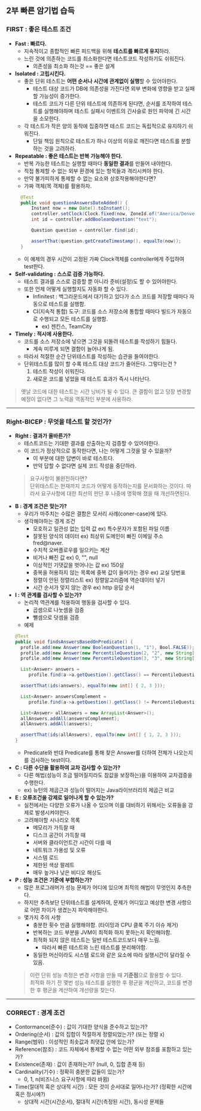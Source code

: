 ## 2부 빠른 암기법 습득
### FIRST : 좋은 테스트 조건
- **Fast : 빠르다.**
    - 지속적이고 종합적인 빠른 피드백을 위해 **테스트를 빠르게 유지**하라.
    - 느린 것에 의존하는 코드를 최소화한다면 테스트코드 작성하기도 쉬워진다.
        - 의존성을 최소화 하는것 == 좋은 설계
- **Isolated : 고립시킨다.**
    - 좋은 단위 테스트는 **어떤 순서나 시간에 관계없이 실행**할 수 있어야한다.
        - 테스트 대상 코드가 DB에 의존성을 가진다면 외부 변화에 영향을 받고 실패할 가능성이 증가한다.
        - 테스트 코드가 다른 단위 테스트에 의존하게 된다면, 순서를 조작하여 테스트를 실행해야하며 테스트 실패시 이벤트의 긴사슬로 원인 파악에 긴 시간을 소모한다.
    - 각 테스트가 작은 양의 동작에 집중하면 테스트 코드는 독립적으로 유지하기 쉬워진다.
        - 단일 책임 원칙으로 테스트가 하나 이상의 이유로 깨진다면 테스트를 분할하는 것을 고려하라.
- **Repeatable : 좋은 테스트는 반복 가능해야 한다.**
    - 반복 가능한 테스트는 실행할 때마다 **동일한 결과**를 만들어 내야한다.
    - 직접 통제할 수 없는 외부 환경에 있는 항목들과 격리시켜야 한다.
    - 만약 불가피하게 통제할 수 없는 요소와 상호작용해야한다면?
    - 가짜 객체(목 객체)를 활용하자.
  ```java
    @Test
    public void questionAnswersDateAdded() {
        Instant now = new Date().toInstant();
        controller.setClock(Clock.fixed(now, ZoneId.of("America/Denver")));
        int id = controller.addBooleanQuestion("text");

        Question question = controller.find(id);

        assertThat(question.getCreateTimestamp(), equalTo(now));
    }
  ```
    - 이 예제의 경우 시간이 고정된 가짜 Clock객체를 controller에게 주입하여 test한다.
- **Self-validating : 스스로 검증 가능하다.**
    - 테스트 결과를 스스로 검증할 뿐 아니라 준비(설정)도 할 수 있어야한다.
    - 또한 언제 어떻게 실행할지도 자동화 할 수 있다.
        - Infinitest : 백그라운드에서 대기하고 있다가 소스 코드를 저장할 때마다 자동으로 테스트를 실행함.
        - CI(지속적 통합) 도구: 코드를 소스 저장소에 통합할 때마다 빌드가 자동으로 수행되고 모든 테스트를 실행함.
            - ex) 젠킨스, TeamCity
- **Timely : 적시에 사용한다.**
    - 코드를 소스 저장소에 넣으면 그것을 되돌려 테스트를 작성하기 힘들다.
        - 계속 미루게 되면 결함이 늘어나게 됨.
    - 따라서 적절한 순간 단위테스트를 작성하는 습관을 들여야한다.
    - 단위테스트를 많이 할 수록 테스트 대상 코드가 줄어든다. 그렇다는건 ?
        1. 테스트 작성이 쉬워진다.
        2. 새로운 코드를 넣었을 때 테스트 효과가 즉시 나타난다.
> 옛날 코드에 대한 테스트는 시간 낭비가 될 수 있다. 큰 결함이 없고 당장 변경할 예정이 없다면 그 노력을 역동적인 부분에 사용하라.
---
### Right-BICEP : 무엇을 테스트 할 것인가?
- **Right : 결과가 올바른가?**
    - 테스트코드는 기대한 결과를 산출하는지 검증할 수 있어야한다.
    - 이 코드가 정상적으로 동작한다면, 나는 어떻게 그것을 알 수 있을까?
        - 이 부분에 대한 답변이 바로 테스트다.
        - 만약 답할 수 없다면 실제 코드 작성을 중단하라.
  > 요구사항이 불완전하다면?   
  > 단위테스트는 현재까지 코드가 어떻게 동작하는지를 문서화하는 것이다. 따라서 요구사항에 대한 최선의 판단 후 나중에 명확해 졌을 때 개선하면된다.
- **B : 경계 조건은 맞는가?**
    - 우리가 마주치는 수많은 결함은 모서리 사례(coner-case)에 있다.
    - 생각해야하는 경계 조건
        - 모호하고 일관성 없는 입력 값 ex) 특수문자가 포함된 파일 이름
        - 잘못된 양식의 데이터 ex) 최상위 도메인이 빠진 이메일 주소 fred@naver.
        - 수치적 오버플로우를 일으키는 계산
        - 비거나 빠진 값 ex) 0, "", null
        - 이상적인 기댓값을 벗어나는 값 ex) 150살
        - 중복을 허용하지 않는 목록에 중복 값이 들어가는 경우 ex) 교실 당번표
        - 정렬이 안된 정렬리스트 ex) 정렬알고리즘에 역순데이터 넣기
        - 시간 순서가 맞지 않는 경우 ex) http 응답 순서
- **I : 역 관계를 검사할 수 있는가?**
    - 논리적 역관계를 적용하여 행동을 검사할 수 있다.
        - 곱셈으로 나눗셈을 검증
        - 뺄셈으로 덧셈을 검증
    - 예제
    ```java
    @Test
    public void findsAnswersBasedOnPredicate() {
      profile.add(new Answer(new BooleanQuestion(1, "1"), Bool.FALSE));
      profile.add(new Answer(new PercentileQuestion(2, "2", new String[]{}), 0));
      profile.add(new Answer(new PercentileQuestion(3, "3", new String[]{}), 0));

      List<Answer> answers =
         profile.find(a->a.getQuestion().getClass() == PercentileQuestion.class);

      assertThat(ids(answers), equalTo(new int[] { 2, 3 }));

      List<Answer> answersComplement =
         profile.find(a->a.getQuestion().getClass() != PercentileQuestion.class); // 역관계

      List<Answer> allAnswers = new ArrayList<Answer>();
      allAnswers.addAll(answersComplement);
      allAnswers.addAll(answers);

      assertThat(ids(allAnswers), equalTo(new int[] { 1, 2, 3 }));
   }
    ```
    - Predicate와 반대 Predicate를 통해 찾은 Answer를 더하여 전체가 나오는지를 검사하는 test이다.
- **C : 다른 수단을 활용하여 교차 검사할 수 있는가?**
    - 다른 해법(성능이 조금 떨어질지라도 참값을 보장하는)을 이용하여 교차검증을 수행한다.
    - ex) 뉴턴의 제곱근과 성능이 떨어지는 Java라이브러리의 제곱근 비교
- **E : 오류조건을 강제로 일어나게 할 수 있는가?**
    - 실전에서는 다양한 오류가 나올 수 있으며 이를 대비하기 위해서는 오류들을 강제로 발생시켜야한다.
    - 고려해야할 시나리오 목록
        - 메모리가 가득찰 때
        - 디스크 공간이 가득찰 때
        - 서버와 클라이언트간 시간이 다를 때
        - 네트워크 가용성 및 오류
        - 시스템 로드
        - 제한된 색상 팔레트
        - 매우 높거나 낮은 비디오 해상도
- **P : 성능 조건은 기준에 부합하는가?**
    - 많은 프로그래머가 성능 문제가 어디에 있으며 최적의 해법이 무엇인지 추측한다.
    - 하지만 추측보단 단위테스트를 설계하여, 문제가 어디있고 예상한 변경 사항으로 어떤 차이가 생겼는지 파악해야한다.
    - 몇가지 주의 사항
        - 충분한 횟수 만큼 실행해야함. (타이밍과 CPU 클록 주기 이슈 제거)
        - 반복하는 코드 부분을 JVM이 최적화 하지 못하는지 확인해야함.
        - 최적화 되지 않은 테스트는 일반 테스트코드보다 매우 느림.
            - 따라서 빠른 테스트와 느린 테스트를 분리해야함.
        - 동일한 머신이라도 시스템 로드와 같은 요소에 따라 실행시간이 달라질 수 있음.
  > 이런 단위 성능 측정은 변경 사항을 만들 때 **기준점**으로 활용할 수 있다.   
  > 최적화 하기 전 몇번 성능 테스트를 실행한 후 평균을 계산하고, 코드를 변경한 후 평균을 계산하여 개선량을 찾는다.  
---
### CORRECT : 경계 조건
- Contormance(준수) : 값이 기대한 양식을 준수하고 있는가?
- Ordering(순서) : 값의 집합이 적절하게 정렬되었는가? (또는 정렬 x)
- Range(범위) : 이성적인 최솟값과 최댓값 안에 있는가?
- Reference(참조) : 코드 자체에서 통제할 수 없는 어떤 외부 참조를 포함하고 있는가?
- Existence(존재) : 값이 존재하는가? (null, 0, 집합 존재 등)
- Cardinality(기수) : 정확히 충분한 값들이 있는가?
  - 0, 1, n(비즈니스 요구사항에 따라 바뀜)
- Time(절대적 혹은 상대적 시간) : 모든 것이 순서대로 일어나는가? (정확한 시간에 혹은 정시에?)
  - 상대적 시간(시간순서), 절대적 시간(측정된 시간), 동시성 문제들